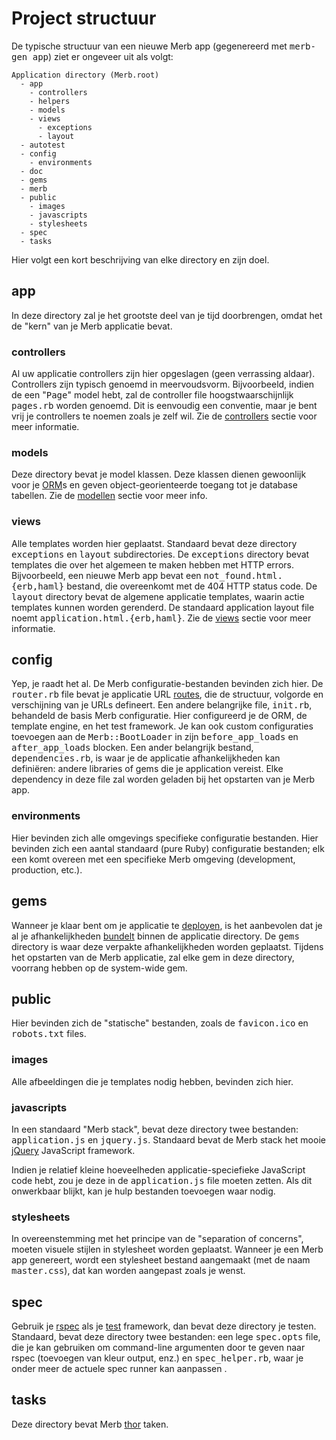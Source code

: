 # Project structuur
De typische structuur van een nieuwe Merb app (gegenereerd met <tt>merb-gen app</tt>) ziet er ongeveer uit als volgt:

    Application directory (Merb.root)
      - app
        - controllers
        - helpers
        - models
        - views
          - exceptions
          - layout
      - autotest
      - config
        - environments
      - doc
      - gems
      - merb
      - public
        - images
        - javascripts
        - stylesheets
      - spec
      - tasks

Hier volgt een kort beschrijving van elke directory en zijn doel.

## app
In deze directory zal je het grootste deel van je tijd doorbrengen, omdat het de "kern" van je Merb applicatie bevat.

### controllers
Al uw applicatie controllers zijn hier opgeslagen (geen verrassing aldaar).
Controllers zijn typisch genoemd in meervoudsvorm.
Bijvoorbeeld, indien de een "<tt>Page</tt>" model hebt, zal de controller file hoogstwaarschijnlijk <tt>pages.rb</tt> worden genoemd.
Dit is eenvoudig een conventie, maar je bent vrij je controllers te noemen zoals je zelf wil.
Zie de  [controllers](/getting-started/controllers) sectie voor meer informatie.

### models
Deze directory bevat je model klassen.
Deze klassen dienen gewoonlijk voor je [ORM](http://en.wikipedia.org/wiki/Object-relational_mapping)s en geven object-georienteerde toegang tot je database tabellen.
Zie de [modellen](/getting-started/models) sectie voor meer info.

### views
Alle templates worden hier geplaatst.
Standaard bevat deze directory <tt>exceptions</tt> en <tt>layout</tt> subdirectories.
De <tt>exceptions</tt> directory bevat templates die over het algemeen te maken hebben met HTTP errors.
Bijvoorbeeld, een nieuwe Merb app bevat een <tt>not_found.html.{erb,haml}</tt> bestand, die overeenkomt met de 404 HTTP status code.
De <tt>layout</tt> directory bevat de algemene applicatie templates, waarin actie templates kunnen worden gerenderd.
De standaard application layout file noemt <tt>application.html.{erb,haml}</tt>.
Zie de [views](/getting-started/views) sectie voor meer informatie.

## config
Yep, je raadt het al. 
De Merb configuratie-bestanden bevinden zich hier.
De <tt>router.rb</tt> file bevat je applicatie URL [routes](/getting-started/router), die de structuur, volgorde en verschijning van je URLs defineert.
Een andere belangrijke file, <tt>init.rb</tt>, behandeld de basis Merb configuratie.
Hier configureerd je de ORM, de template engine, en het test framework.
Je kan ook custom configuraties toevoegen aan de <tt>Merb::BootLoader</tt> in zijn <tt>before_app_loads</tt> en <tt>after_app_loads</tt> blocken.
Een ander belangrijk bestand, <tt>dependencies.rb</tt>, is waar je de applicatie afhankelijkheden kan definiëren: andere libraries of gems die je application vereist.
Elke dependency in deze file zal worden geladen bij het opstarten van je Merb app.

### environments
Hier bevinden zich alle omgevings specifieke configuratie bestanden.
Hier bevinden zich een aantal standaard (pure Ruby) configuratie bestanden; elk een komt overeen met een specifieke Merb omgeving (development, production, etc.).

## gems
Wanneer je klaar bent om je applicatie te  [deployen](/deployment), is het aanbevolen dat je al je afhankelijkheden [bundelt](/deployment/bundle) binnen de applicatie directory.
De <tt>gems</tt> directory is waar deze verpakte afhankelijkheden worden geplaatst.
Tijdens het opstarten van de Merb applicatie, zal elke gem in deze directory, voorrang hebben op de system-wide gem.

## public
Hier bevinden zich de "statische" bestanden, zoals de <tt>favicon.ico</tt> en <tt>robots.txt</tt> files.

### images
Alle afbeeldingen die je templates nodig hebben, bevinden zich hier.

### javascripts
In een standaard "Merb stack", bevat deze directory twee bestanden: <tt>application.js</tt> en <tt>jquery.js</tt>.
Standaard bevat de Merb stack het mooie [jQuery](http://jquery.com/) JavaScript framework.

Indien je relatief kleine hoeveelheden applicatie-speciefieke JavaScript code hebt, zou je deze in de <tt>application.js</tt> file moeten zetten.
Als dit onwerkbaar blijkt, kan je hulp bestanden toevoegen waar nodig.

### stylesheets
In overeenstemming met het principe van de "separation of concerns", moeten visuele stijlen in stylesheet worden geplaatst.
Wanneer je een Merb app genereert, wordt een stylesheet bestand aangemaakt (met de naam <tt>master.css</tt>), dat kan worden aangepast zoals je wenst.

## spec
Gebruik je [rspec](http://rspec.info/) als je [test](/testing-your-application) framework, dan bevat deze directory je testen.
Standaard, bevat deze directory twee bestanden: een lege <tt>spec.opts</tt> file, die je kan gebruiken om command-line argumenten door te geven naar rspec (toevoegen van kleur output, enz.) en <tt>spec_helper.rb</tt>, waar je onder meer de actuele spec runner kan aanpassen .

## tasks
Deze directory bevat Merb [thor](http://wiki.merbivore.com/faqs/thor) taken.